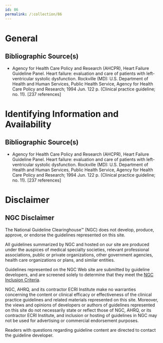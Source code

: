 ```yaml
---
id: 86
permalink: /:collection/86
---
```


# General

## Bibliographic Source(s)

- Agency for Health Care Policy and Research (AHCPR), Heart Failure Guideline Panel. Heart failure: evaluation and care of patients with left-ventricular systolic dysfunction. Rockville (MD): U.S. Department of Health and Human Services, Public Health Service, Agency for Health Care Policy and Research; 1994 Jun. 122 p. (Clinical practice guideline; no. 11). [237 references]

# Identifying Information and Availability

## Bibliographic Source(s)

- Agency for Health Care Policy and Research (AHCPR), Heart Failure Guideline Panel. Heart failure: evaluation and care of patients with left-ventricular systolic dysfunction. Rockville (MD): U.S. Department of Health and Human Services, Public Health Service, Agency for Health Care Policy and Research; 1994 Jun. 122 p. (Clinical practice guideline; no. 11). [237 references]

# Disclaimer

## NGC Disclaimer

The National Guideline Clearinghouse™ (NGC) does not develop, produce, approve, or endorse the guidelines represented on this site.

All guidelines summarized by NGC and hosted on our site are produced under the auspices of medical specialty societies, relevant professional associations, public or private organizations, other government agencies, health care organizations or plans, and similar entities.

Guidelines represented on the NGC Web site are submitted by guideline developers, and are screened solely to determine that they meet the [NGC Inclusion Criteria](/help-and-about/summaries/inclusion-criteria).

NGC, AHRQ, and its contractor ECRI Institute make no warranties concerning the content or clinical efficacy or effectiveness of the clinical practice guidelines and related materials represented on this site. Moreover, the views and opinions of developers or authors of guidelines represented on this site do not necessarily state or reflect those of NGC, AHRQ, or its contractor ECRI Institute, and inclusion or hosting of guidelines in NGC may not be used for advertising or commercial endorsement purposes.

Readers with questions regarding guideline content are directed to contact the guideline developer.

